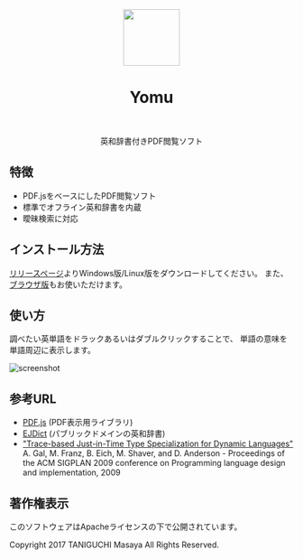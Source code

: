 <div align="center">
    <img src="https://ta2gch.github.io/yomu/build/icon.png" width="100">
    <h1>Yomu</h1>
    <p>英和辞書付きPDF閲覧ソフト</p>
</div>

## 特徴

- PDF.jsをベースにしたPDF閲覧ソフト
- 標準でオフライン英和辞書を内蔵
- 曖昧検索に対応

## インストール方法

[リリースページ](https://github.com/ta2gch/yomu/releases)よりWindows版/Linux版をダウンロードしてください。
また、[ブラウザ版](https://ta2gch.github.io/yomu/src/pdf.js/web/viewer.html)もお使いただけます。

## 使い方

調べたい英単語をドラックあるいはダブルクリックすることで、
単語の意味を単語周辺に表示します。

![screenshot](https://ta2gch.github.io/yomu/screenshot/Screenshot.png)



## 参考URL

- [PDF.js](https://mozilla.github.io/pdf.js/) (PDF表示用ライブラリ)
- [EJDict](https://github.com/kujirahand/EJDict) (パブリックドメインの英和辞書)
- ["Trace-based Just-in-Time Type Specialization for Dynamic Languages"](http://www.stanford.edu/class/cs343/resources/tracemonkey.pdf) A. Gal, M. Franz, B. Eich, M. Shaver, and D. Anderson - Proceedings of the ACM SIGPLAN 2009 conference on Programming language design and implementation, 2009 

## 著作権表示

このソフトウェアはApacheライセンスの下で公開されています。

Copyright 2017 TANIGUCHI Masaya All Rights Reserved.
